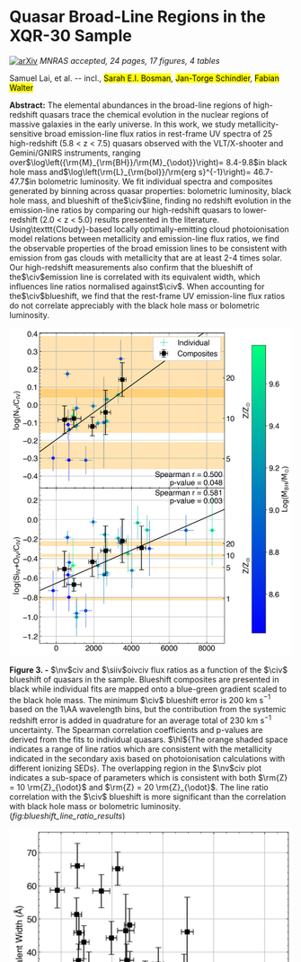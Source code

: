 <div class="macros" style="visibility:hidden;">
$\newcommand{\ensuremath}{}$
$\newcommand{\xspace}{}$
$\newcommand{\object}[1]{\texttt{#1}}$
$\newcommand{\farcs}{{.}''}$
$\newcommand{\farcm}{{.}'}$
$\newcommand{\arcsec}{''}$
$\newcommand{\arcmin}{'}$
$\newcommand{\ion}[2]{#1#2}$
$\newcommand{\textsc}[1]{\textrm{#1}}$
$\newcommand{\hl}[1]{\textrm{#1}}$
$\newcommand{\hl}$
$\newcommand{\cii}{C \textsc{ii}]}$
$\newcommand{\ciii}{C \textsc{iii}]}$
$\newcommand{\mgii}{Mg \textsc{ii}}$
$\newcommand{\civ}{C \textsc{iv}}$
$\newcommand{\feii}{Fe \textsc{ii}}$
$\newcommand{\nv}{N \textsc{v}}$
$\newcommand{\niv}{N \textsc{iv}]}$
$\newcommand{\siii}{Si \textsc{ii}}$
$\newcommand{\siiii}{Si \textsc{iii}}$
$\newcommand{\siiv}{Si \textsc{iv}}$
$\newcommand{\oiv}{O \textsc{iv}}$
$\newcommand{\heii}{He \textsc{ii}}$
$\newcommand{\oi}{O \textsc{i}]}$
$\newcommand{\oii}{O \textsc{ii}]}$
$\newcommand{\oiii}{O \textsc{iii}]}$
$\newcommand{\alii}{Al \textsc{ii}}$
$\newcommand{\aliii}{Al \textsc{iii}}$
$\newcommand{\lya}{Ly \textsc{\alpha}}$
$\newcommand{\ciiil}{C \textsc{iii}] \lambda1909}$
$\newcommand{\mgiil}{Mg \textsc{ii} \lambda2799}$
$\newcommand{\civl}{C \textsc{iv} \lambda1549}$
$\newcommand{\nvl}{N \textsc{v} \lambda1240}$
$\newcommand{\nivl}{N \textsc{iv}] \lambda1486}$
$\newcommand{\siiil}{Si \textsc{ii} \lambda1263}$
$\newcommand{\siiiil}{Si \textsc{iii} \lambda1887}$
$\newcommand{\siivl}{Si \textsc{iv} \lambda1398}$
$\newcommand{\oivl}{O \textsc{iv} \lambda1402}$
$\newcommand{\heiil}{He \textsc{ii} \lambda1640}$
$\newcommand{\oiiil}{O \textsc{iii}] \lambda1663}$
$\newcommand{\aliil}{Al \textsc{ii} \lambda1671}$
$\newcommand{\aliiil}{Al \textsc{iii} \lambda1857}$
$\newcommand{\lyal}{Ly \textsc{\alpha} \lambda1216}$
$\newcommand{\nvciv}{\nv/\civ}$
$\newcommand{\siivoivciv}{(\siiv+\oiv)/\civ}$
$\newcommand{\oiiialiiciv}{(\oiii+\alii)/\civ}$
$\newcommand{\aliiiciv}{\aliii/\civ}$
$\newcommand{\siiiiciv}{\siiii/\civ}$
$\newcommand{\ciiiciv}{\ciii/\civ}$
$\newcommand{\angstrom}{\mbox{\normalfont\AA}}$
$\newcommand{\orcidChrisO}{\href{https://orcid.org/0000-0003-0017-349X}{\orcidicon}}$
$\newcommand{\orcidChrisW}{\href{https://orcid.org/0000-0002-4569-016X}{\orcidicon}}$
$\newcommand{\orcidSamuel}{\href{https://orcid.org/0000-0001-9372-4611}{\orcidicon}}$
$\newcommand{\orcidFuyan}{\href{https://orcid.org/0000-0002-1620-0897}{\orcidicon}}$
$\newcommand{\orcidChiara}{\href{https://orcid.org/0000-0002-5941-5214}{\orcidicon}}$
$\newcommand{\orcidJT}{\href{https://orcid.org/0000-0002-4544-8242}{\orcidicon}}$
$\newcommand{\orcidOnoue}{\href{https://orcid.org/0000-0003-2984-6803}{\orcidicon}}$
$\newcommand{\orcidValentina}{\href{https://orcid.org/0000-0003-3693-3091}{\orcidicon}}$
$\newcommand{\orcidManuela}{\href{https://orcid.org/0000-0002-4314-021X}{\orcidicon}}$
$\newcommand{\orcidjinyi}{\href{https://orcid.org/0000-0001-5287-4242}{\orcidicon}}$
$\newcommand{\orcidfanxiaohui}{\href{https://orcid.org/0000-0003-3310-0131}{\orcidicon}}$
$\newcommand{\orcidACE}{\href{https://orcid.org/0000-0003-2895-6218}{\orcidicon}}$
$\newcommand{\orcidFeige}{\href{https://orcid.org/0000-0002-7633-431X}{\orcidicon}}$
$\newcommand{\orcidEPF}{\href{https://orcid.org/0000-0002-6822-2254}{\orcidicon}}$
$\newcommand{\orcidSarahBosman}{\href{https://orcid.org/$
$0000-0001-8582-7012}{\orcidicon}}$
$\newcommand{\orcidYongda}{\href{https://orcid.org/$
$0000-0003-3307-7525}{\orcidicon}}$
$\newcommand{\orcidFabian}{\href{https://orcid.org/0000-0003-4793-7880}{\orcidicon}}$
$\newcommand{\orcidGeorgeB}{\href{https://orcid.org/0000-0003-2344-263X}{\orcidicon}}$
$\newcommand{\orcidGuido}{\href{https://orcid.org/0000-0002-6830-9093}{\orcidicon}}$
$\newcommand{\orcidEduardo}{\href{https://orcid.org/0000-0002-2931-7824}{\orcidicon}}$
$\newcommand{\thebibliography}{\DeclareRobustCommand{\VAN}[3]{##3}\VANthebibliography}$</div>

<div class="macros" style="visibility:hidden;">
$\newcommand{$\ensuremath$}{}$
$\newcommand{$\xspace$}{}$
$\newcommand{$\object$}[1]{\texttt{#1}}$
$\newcommand{$\farcs$}{{.}''}$
$\newcommand{$\farcm$}{{.}'}$
$\newcommand{$\arcsec$}{''}$
$\newcommand{$\arcmin$}{'}$
$\newcommand{$\ion$}[2]{#1#2}$
$\newcommand{$\textsc$}[1]{\textrm{#1}}$
$\newcommand{$\hl$}[1]{\textrm{#1}}$
$\newcommand{$\hl$}$
$\newcommand{$\cii$}{C $\textsc${ii}]}$
$\newcommand{$\cii$i}{C $\textsc${iii}]}$
$\newcommand{$\mgii$}{Mg $\textsc${ii}}$
$\newcommand{$\civ$}{C $\textsc${iv}}$
$\newcommand{$\feii$}{Fe $\textsc${ii}}$
$\newcommand{$\nv$}{N $\textsc${v}}$
$\newcommand{$\niv$}{N $\textsc${iv}]}$
$\newcommand{$\siii$}{Si $\textsc${ii}}$
$\newcommand{$\siii$i}{Si $\textsc${iii}}$
$\newcommand{$\siiv$}{Si $\textsc${iv}}$
$\newcommand{$\oiv$}{O $\textsc${iv}}$
$\newcommand{$\heii$}{He $\textsc${ii}}$
$\newcommand{$\oi$}{O $\textsc${i}]}$
$\newcommand{$\oi$i}{O $\textsc${ii}]}$
$\newcommand{$\oi$ii}{O $\textsc${iii}]}$
$\newcommand{$\alii$}{Al $\textsc${ii}}$
$\newcommand{$\alii$i}{Al $\textsc${iii}}$
$\newcommand{$\lya$}{Ly $\textsc${\alpha}}$
$\newcommand{$\cii$il}{C $\textsc${iii}] \lambda1909}$
$\newcommand{$\mgii$l}{Mg $\textsc${ii} \lambda2799}$
$\newcommand{$\civ$l}{C $\textsc${iv} \lambda1549}$
$\newcommand{$\nv$l}{N $\textsc${v} \lambda1240}$
$\newcommand{$\niv$l}{N $\textsc${iv}] \lambda1486}$
$\newcommand{$\siii$l}{Si $\textsc${ii} \lambda1263}$
$\newcommand{$\siii$il}{Si $\textsc${iii} \lambda1887}$
$\newcommand{$\siiv$l}{Si $\textsc${iv} \lambda1398}$
$\newcommand{$\oiv$l}{O $\textsc${iv} \lambda1402}$
$\newcommand{$\heii$l}{He $\textsc${ii} \lambda1640}$
$\newcommand{$\oi$iil}{O $\textsc${iii}] \lambda1663}$
$\newcommand{$\alii$l}{Al $\textsc${ii} \lambda1671}$
$\newcommand{$\alii$il}{Al $\textsc${iii} \lambda1857}$
$\newcommand{$\lya$l}{Ly $\textsc${\alpha} \lambda1216}$
$\newcommand{$\nv$civ}{$\nv$/$\civ$}$
$\newcommand{$\siiv$oivciv}{($\siiv$+$\oiv$)/$\civ$}$
$\newcommand{$\oi$iialiiciv}{($\oi$ii+$\alii$)/$\civ$}$
$\newcommand{$\alii$iciv}{$\alii$i/$\civ$}$
$\newcommand{$\siii$iciv}{$\siii$i/$\civ$}$
$\newcommand{$\cii$iciv}{$\cii$i/$\civ$}$
$\newcommand{$\angstrom$}{\mbox{\normalfont\AA}}$
$\newcommand{$\orcidChrisO$}{\href{https://orcid.org/0000-0003-0017-349X}{\orcidicon}}$
$\newcommand{$\orcidChrisW$}{\href{https://orcid.org/0000-0002-4569-016X}{\orcidicon}}$
$\newcommand{$\orcidSamuel$}{\href{https://orcid.org/0000-0001-9372-4611}{\orcidicon}}$
$\newcommand{$\orcidFuyan$}{\href{https://orcid.org/0000-0002-1620-0897}{\orcidicon}}$
$\newcommand{$\orcidChiara$}{\href{https://orcid.org/0000-0002-5941-5214}{\orcidicon}}$
$\newcommand{$\orcidJT$}{\href{https://orcid.org/0000-0002-4544-8242}{\orcidicon}}$
$\newcommand{$\orcidOnoue$}{\href{https://orcid.org/0000-0003-2984-6803}{\orcidicon}}$
$\newcommand{$\orcidValentina$}{\href{https://orcid.org/0000-0003-3693-3091}{\orcidicon}}$
$\newcommand{$\orcidManuela$}{\href{https://orcid.org/0000-0002-4314-021X}{\orcidicon}}$
$\newcommand{$\orcidjinyi$}{\href{https://orcid.org/0000-0001-5287-4242}{\orcidicon}}$
$\newcommand{$\orcidfanxiaohui$}{\href{https://orcid.org/0000-0003-3310-0131}{\orcidicon}}$
$\newcommand{$\orcidACE$}{\href{https://orcid.org/0000-0003-2895-6218}{\orcidicon}}$
$\newcommand{$\orcidFeige$}{\href{https://orcid.org/0000-0002-7633-431X}{\orcidicon}}$
$\newcommand{$\orcidEPF$}{\href{https://orcid.org/0000-0002-6822-2254}{\orcidicon}}$
$\newcommand{\orcidSarahBosman}{\href{https://orcid.org/$
$0000-0001-8582-7012}{\orcidicon}}$
$\newcommand{\orcidYongda}{\href{https://orcid.org/$
$0000-0003-3307-7525}{\orcidicon}}$
$\newcommand{$\orcidFabian$}{\href{https://orcid.org/0000-0003-4793-7880}{\orcidicon}}$
$\newcommand{$\orcidGeorgeB$}{\href{https://orcid.org/0000-0003-2344-263X}{\orcidicon}}$
$\newcommand{$\orcidGuido$}{\href{https://orcid.org/0000-0002-6830-9093}{\orcidicon}}$
$\newcommand{$\orcidEduardo$}{\href{https://orcid.org/0000-0002-2931-7824}{\orcidicon}}$
$\newcommand{$\thebibliography$}{\DeclareRobustCommand{\VAN}[3]{##3}\VANthebibliography}$</div>



<div id="title">

#  Quasar Broad-Line Regions in the XQR-30 Sample

</div>
<div id="comments">

[![arXiv](https://img.shields.io/badge/arXiv-2204.03335-b31b1b.svg)](https://arxiv.org/abs/2204.03335) _MNRAS accepted, 24 pages, 17 figures, 4 tables_

</div>
<div id="authors">

Samuel Lai, et al. -- incl., <mark><mark>Sarah E.I. Bosman</mark></mark>, <mark><mark>Jan-Torge Schindler</mark></mark>, <mark><mark>Fabian Walter</mark></mark>

</div>
<div id="abstract">

**Abstract:** The elemental abundances in the broad-line regions of high-redshift quasars trace the chemical evolution in the nuclear regions of massive galaxies in the early universe. In this work, we study metallicity-sensitive broad emission-line flux ratios in rest-frame UV spectra of 25 high-redshift (5.8 < z < 7.5) quasars observed with the VLT/X-shooter and Gemini/GNIRS instruments, ranging over$\log\left({\rm{M}_{\rm{BH}}/\rm{M}_{\odot}}\right)= 8.4-9.8$in black hole mass and$\log\left(\rm{L}_{\rm{bol}}/\rm{erg   s}^{-1}\right)= 46.7-47.7$in bolometric luminosity. We fit individual spectra and composites generated by binning across quasar properties: bolometric luminosity, black hole mass, and blueshift of the$\civ$line, finding no redshift evolution in the emission-line ratios by comparing our high-redshift quasars to lower-redshift (2.0 < z < 5.0) results presented in the literature. Using\texttt{Cloudy}-based locally optimally-emitting cloud photoionisation model relations between metallicity and emission-line flux ratios, we find the observable properties of the broad emission lines to be consistent with emission from gas clouds with metallicity that are at least 2-4 times solar. Our high-redshift measurements also confirm that the blueshift of the$\civ$emission line is correlated with its equivalent width, which influences line ratios normalised against$\civ$. When accounting for the$\civ$blueshift, we find that the rest-frame UV emission-line flux ratios do not correlate appreciably with the black hole mass or bolometric luminosity.

</div>

<div id="div_fig1">

<img src="tmp_2204.03335/./figs/line_ratio_blueshift.png" alt="Fig3" width="100%"/>

**Figure 3. -** $\nv$civ and $\siiv$oivciv flux ratios as a function of the $\civ$ blueshift of quasars in the sample. Blueshift composites are presented in black while individual fits are mapped onto a blue-green gradient scaled to the black hole mass. The minimum $\civ$ blueshift error is 200 km s$^{-1}$ based on the 1\AA wavelength bins, but the contribution from the systemic redshift error is added in quadrature for an average total of 230 km s$^{-1}$ uncertainty. The Spearman correlation coefficients and p-values are derived from the fits to individual quasars. $\hl${The orange shaded space indicates a range of line ratios which are consistent with the metallicity indicated in the secondary axis based on photoionisation calculations with different ionizing SEDs}. The overlapping region in the $\nv$civ plot indicates a sub-space of parameters which is consistent with both $\rm{Z} = 10 \rm{Z}_{\odot}$ and $\rm{Z} = 20 \rm{Z}_{\odot}$. The line ratio correlation with the $\civ$ blueshift is more significant than the correlation with black hole mass or bolometric luminosity. (*fig:blueshift_line_ratio_results*)

</div>
<div id="div_fig2">

<img src="tmp_2204.03335/./figs/CIV_Blueshift_EW.png" alt="Fig1" width="100%"/>

**Figure 1. -** $\civ$ equivalent width as a function of $\civ$ blueshift. There is a moderate anti-correlation between these two quantities, implying that weaker $\civ$ lines are more strongly blueshifted and stronger lines are less blueshifted. The outlier with high EW and blueshift is J1216+4519. Its SNR is low ($\sim 7$ per pixel) which is reflected by the large error in EW. (*fig:CIV_blueshift_ew*)

</div>
<div id="div_fig3">

<img src="tmp_2204.03335/./figs/line_ratio_Lbol.png" alt="Fig9.1" width="50%"/><img src="tmp_2204.03335/./figs/line_ratio_Mbh.png" alt="Fig9.2" width="50%"/>

**Figure 9. -** $\nv$civ and $\siiv$oivciv flux ratios as a function of the quasar bolometric luminosity (left) and virially estimated black hole mass (right). The low-redshift sample (2.0 < $z$ < 5.0) indicated in grey is from \citet{Xu2018} while another higher-redshift comparison sample indicated in red is sourced from \citet{Wang_2021}. Our sample is presented in blue and black. Square points with capped error bars indicate composites while circular points indicate individual fits. Not all individual quasars involved in the composites are plotted. The single red square denotes the composite from \citet{Wang_2021}. The black hole masses in this study and in \citet{Wang_2021} are estimated with single-epoch virial estimates using the $\mgii$ emission line, while the \citet{Xu2018} study uses the $\civ$ emission line. $\hl${The orange shaded space indicates a range of line ratios which are consistent with the metallicity indicated in the secondary axis based on photoionisation calculations with different ionizing SEDs}. The overlapping region in the $\nv$civ plot indicates a range of line ratios which is consistent with both $\rm{Z} = 10 \rm{Z}_{\odot}$ and $\rm{Z} = 20 \rm{Z}_{\odot}$\citep[e.g.][]{Hamann_2002, Nagao_2006}. Metallicity values larger than 10 Z$_{\odot}$ are extrapolated. (*fig:line_ratio_Lbol_Mbh*)

</div>